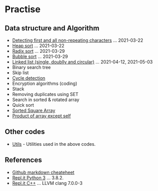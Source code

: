 # Practise

## Data structure and Algorithm

- [Detecting first and all non-repeating characters](./NonRepeating/) ... 2021-03-22
- [Heap sort](./HeapSort/) ... 2021-03-22
- [Radix sort](./RadixSort/) ... 2021-03-29
- [Bubble sort](./BubbleSort/) ... 2021-03-29
- [Linked list (single, doublly and circular)](./LinkedList/) ... 2021-04-12, 2021-05-03
- Binary search tree
- Skip list
- [Cycle detection](./CycleDetection/)
- Encryption algorithms (coding)
- Stack
- Removing duplicates using SET
- Search in sorted & rotated array
- Quick sort
- [Sorted Square Array](./SortedSquareArray/)
- [Product of array except self](./ProductExceptSelf/)

## Other codes

- [Utils](./Utils/) - Utilities used in the above codes.

## References

- [Github markdown cheateheet](https://github.com/adam-p/markdown-here/wiki/Markdown-Cheatsheet)
- [Repl.it Python 3](https://repl.it/languages/python3) ... 3.8.2.
- [Repl.it C++](https://repl.it/languages/cpp) ... LLVM clang 7.0.0-3
